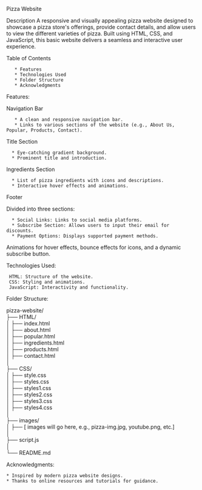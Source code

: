 Pizza Website

Description
         A responsive and visually appealing pizza website designed to showcase a pizza store's offerings, provide contact details, 
and allow users to view the different varieties of pizza. Built using HTML, CSS, and JavaScript, 
this basic website delivers a seamless and interactive user experience.

Table of Contents

       * Features
       * Technologies Used
       * Folder Structure
       * Acknowledgments
       
Features:

Navigation Bar

       * A clean and responsive navigation bar.
       * Links to various sections of the website (e.g., About Us, Popular, Products, Contact).
Title Section

      * Eye-catching gradient background.
      * Prominent title and introduction.
Ingredients Section

      * List of pizza ingredients with icons and descriptions.
      * Interactive hover effects and animations.
Footer

Divided into three sections:

      * Social Links: Links to social media platforms.
      * Subscribe Section: Allows users to input their email for discounts.
      * Payment Options: Displays supported payment methods.
Animations for hover effects, bounce effects for icons, and a dynamic subscribe button.

Technologies Used:

     HTML: Structure of the website.
     CSS: Styling and animations.
     JavaScript: Interactivity and functionality.

Folder Structure:

pizza-website/  
├── HTML/  
│   ├── index.html  
│   ├── about.html  
│   ├── popular.html  
│   ├── ingredients.html  
│   ├── products.html  
│   ├── contact.html  
│  
├── CSS/  
│   ├── style.css  
│   ├── styles.css  
│   ├── styles1.css  
│   ├── styles2.css  
│   ├── styles3.css  
│   ├── styles4.css  
│  
├── images/  
│   ├── [ images will go here, e.g., pizza-img.jpg, youtube.png, etc.]  
│  
├── script.js  
│  
└── README.md  

Acknowledgments:

    * Inspired by modern pizza website designs.
    * Thanks to online resources and tutorials for guidance.


